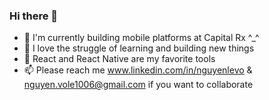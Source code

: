 ### Hi there 👋

<!--
**NguyenLeVo/NguyenLeVo** is a ✨ _special_ ✨ repository because its `README.md` (this file) appears on your GitHub profile.

Here are some ideas to get you started:
-->

- 🚢 I'm currently building mobile platforms at Capital Rx ^_^
- 👯 I love the struggle of learning and building new things
- 🔭 React and React Native are my favorite tools
- 📫 Please reach me www.linkedin.com/in/nguyenlevo & nguyen.vole1006@gmail.com if you want to collaborate
